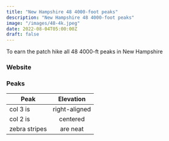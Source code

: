 ```yaml
---
title: "New Hampshire 48 4000-foot peaks"
description: "New Hampshire 48 4000-foot peaks"
image: "/images/48-4k.jpeg"
date: 2022-08-04T05:00:00Z
draft: false
---
```

To earn the patch hike all 48 4000-ft peaks in New Hampshire
### Website
### Peaks
| Peak        |     Elevation      | 
| ------------- | :-----------: | 
| col 3 is      | right-aligned |
| col 2 is      |   centered    |
| zebra stripes |   are neat    |

